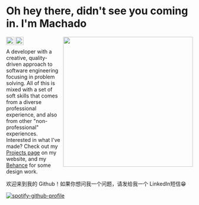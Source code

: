 <p align="center">
  <h1>Oh hey there, didn't see you coming in. I'm Machado</h1>
</p>

<img align='right' width="350" src="https://github-readme-stats.vercel.app/api?username=gabes-machado&show_icons=true&theme=tokyonight">

<!--
Image icons are sourced from https://simpleicons.org/
-->
<a href="https://www.linkedin.com/in/gabriellmachado/">
  <img align="left" alt="Machado's LinkedIn" width="22px" src="https://cdn.jsdelivr.net/npm/simple-icons@v3/icons/linkedin.svg" />
</a>
<a href="https://github.com/gabes-machado">
  <img align="left" alt="Machado's Github" width="22px" src="https://cdn.jsdelivr.net/npm/simple-icons@v3/icons/github.svg" />
</a>
<br/>

A developer with a creative, quality-driven approach to software engineering focusing in problem solving. All of this is mixed with a set of soft skills that comes from a diverse professional experience, and also from other "non-professional" experiences. Interested in what I've made? Check out my [Projects page](#) on my website, and my [Behance](https://www.behance.net/machadogabriel) for some design work.

欢迎来到我的 Github！如果你想问我一个问题，请发给我一个 LinkedIn短信😁

[![spotify-github-profile](https://spotify-github-profile.vercel.app/api/view?uid=31wfdfztx4cjmhg3rlzrovpu3qmm&cover_image=true&theme=novatorem&show_offline=true&background_color=121212&interchange=false&bar_color=53b14f&bar_color_cover=false)](https://spotify-github-profile.vercel.app/api/view?uid=31wfdfztx4cjmhg3rlzrovpu3qmm&redirect=true)
